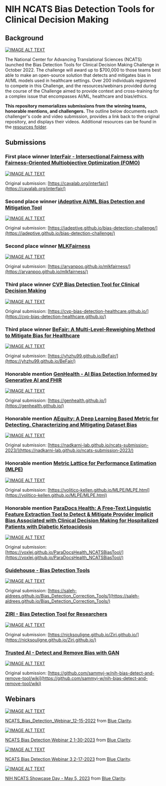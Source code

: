 # NIH NCATS Bias Detection Tools for Clinical Decision Making

## Background 
[![IMAGE ALT TEXT](https://vumbnail.com/782736979.jpg)](https://player.vimeo.com/video/782736979 "Video Title")


The National Center for Advancing Translational Sciences (NCATS) launched the Bias Detection Tools for Clinical Decision Making Challenge in October 2022. The challenge will award up to $700,000 to those teams best able to make an open-source solution that detects and mitigates bias in AI/ML models used in healthcare settings. Over 200 individuals registered to compete in this Challenge, and the resources/webinars provided during the course of the Challenge aimed to provide context and cross-training for a complex issue that encompasses AI/ML, healthcare and bias/ethics.

**This repository memorializes submissions from the winning teams, honorable mentions, and challengers.** The outline below documents each challenger's code and video submission, provides a link back to the original repository, and displays their videos. Additional resources can be found in the [resources folder](resources/).

## Submissions 

### **First place winner** **[InterFair - Intersectional Fairness with Fairness-Oriented Multiobjective Optimization (FOMO)](interfair/)**

[![IMAGE ALT TEXT](https://img.youtube.com/vi/nf-J-1pqvVk/maxresdefault.jpg)](http://www.youtube.com/watch?v=nf-J-1pqvVk "Video Title")


Original submission: [https://cavalab.org/interfair/](https://cavalab.org/interfair/)

### **Second place winner** **[iAdeptive AI/ML Bias Detection and Mitigation Tool](iadeptive/)** 

[![IMAGE ALT TEXT](https://img.youtube.com/vi/yIY-2NZY8uo/hqdefault.jpg)](http://www.youtube.com/watch?v=yIY-2NZY8uo "Video Title")

Original submission: [https://iadeptive.github.io/bias-detection-challenge/](https://iadeptive.github.io/bias-detection-challenge/)

### **Second place winner** **[MLKFairness](mlkfairness)**

[![IMAGE ALT TEXT](https://img.youtube.com/vi/LQ1Lk3V-4og/maxresdefault.jpg)](http://www.youtube.com/watch?v=LQ1Lk3V-4og "Video Title")

Original submission: [https://aryanpoo.github.io/mlkfairness/](https://aryanpoo.github.io/mlkfairness/)

### **Third place winner** **[CVP Bias Detection Tool for Clinical Decision Making](cvp/)**

[![IMAGE ALT TEXT](https://img.youtube.com/vi/O4GG6Ph55U8/maxresdefault.jpg)](http://www.youtube.com/watch?v=O4GG6Ph55U8 "Video Title")

Original submission: [https://cvp-bias-detection-healthcare.github.io/](https://cvp-bias-detection-healthcare.github.io/)


### **Third place winner** **[BeFair: A Multi-Level-Reweighing Method to Mitigate Bias for Healthcare](super2021/)**

[![IMAGE ALT TEXT](https://img.youtube.com/vi/xWZ22PICMbc/maxresdefault.jpg)](http://www.youtube.com/watch?v=xWZ22PICMbc "Video Title")

Original submission: [https://yhzhu99.github.io/BeFair/](https://yhzhu99.github.io/BeFair/)

### **Honorable mention** **[GenHealth - AI Bias Detection Informed by Generative AI and FHIR](genhealth/)**

[![IMAGE ALT TEXT](https://img.youtube.com/vi/G6YzAoNFVvY/maxresdefault.jpg)](http://www.youtube.com/watch?v=G6YzAoNFVvY "Video Title")

Original submission: [https://genhealth.github.io/](https://genhealth.github.io/)

### **Honorable mention** **[AEquity: A Deep Learning Based Metric for Detecting, Characterizing and Mitigating Dataset Bias](aequity/)**

[![IMAGE ALT TEXT](https://img.youtube.com/vi/cVkCnehiQNY/maxresdefault.jpg)](http://www.youtube.com/watch?v=cVkCnehiQNY "Video Title")

Original submission: [https://nadkarni-lab.github.io/ncats-submission-2023/](https://nadkarni-lab.github.io/ncats-submission-2023/)

### **Honorable mention** **[Metric Lattice for Performance Estimation (MLPE)](mlpe/)**

[![IMAGE ALT TEXT](https://img.youtube.com/vi/_9Jkyv-FBuw/maxresdefault.jpg)](http://www.youtube.com/watch?v=_9Jkyv-FBuw "Video Title")

Original submission: [https://volitico-kellen.github.io/MLPE/MLPE.html](https://volitico-kellen.github.io/MLPE/MLPE.html)

### **Honorable mention** **[ParaDocs Health: A Free-Text Linguistic Feature Extraction Tool to Detect & Mitigate Provider Implicit Bias Associated with Clinical Decision Making for Hospitalized Patients with Diabetic Ketoacidosis](paradocshealth/)**

[![IMAGE ALT TEXT](https://img.youtube.com/vi/-bdKoG_e4U8/maxresdefault.jpg)](http://www.youtube.com/watch?v=-bdKoG_e4U8 "Video Title")

Original submission: [https://voxlej.github.io/ParaDocsHealth_NCATSBiasTool/](https://voxlej.github.io/ParaDocsHealth_NCATSBiasTool/)

### **[Guidehouse - Bias Detection Tools](guidehouse/)**

[![IMAGE ALT TEXT](https://img.youtube.com/vi/-CGPqFksA_A/maxresdefault.jpg)](http://www.youtube.com/watch?v=-CGPqFksA_A "Video Title")

Original submission: [https://saleh-aldrees.github.io/Bias_Detection_Correction_Tools/](https://saleh-aldrees.github.io/Bias_Detection_Correction_Tools/)

### **[ZIRI - Bias Detection Tool for Researchers](ziri/)**

[![IMAGE ALT TEXT](https://img.youtube.com/vi/PbDLE9PCxls/maxresdefault.jpg)](http://www.youtube.com/watch?v=PbDLE9PCxls "Video Title")

Original submission: [https://nicksouligne.github.io/Ziri.github.io/](https://nicksouligne.github.io/Ziri.github.io/)

### **[Trusted AI - Detect and Remove Bias with GAN](trustedai/)**


[![IMAGE ALT TEXT](https://img.youtube.com/vi/7SzWmqzgpXo/maxresdefault.jpg)](http://www.youtube.com/watch?v=7SzWmqzgpXo "Video Title")

Original submission: [https://github.com/sammyj-w/nih-bias-detect-and-remove-tool/wiki](https://github.com/sammyj-w/nih-bias-detect-and-remove-tool/wiki)

## Webinars 

[![IMAGE ALT TEXT](https://vumbnail.com/781919643.jpg)](https://vimeo.com/781919643 "Video Title")
<p><a href="https://vimeo.com/781919643">NCATS_Bias_Detection_Webinar_12-15-2022</a> from <a href="https://vimeo.com/expeditionhacks">Blue Clarity</a>.</p>

[![IMAGE ALT TEXT](https://vumbnail.com/794218973.jpg)](https://player.vimeo.com/video/794218973 "Video Title")
<p><a href="https://vimeo.com/794218973">NCATS Bias Detection Webinar 2 1-30-2023</a> from <a href="https://vimeo.com/expeditionhacks">Blue Clarity</a>.</p>

[![IMAGE ALT TEXT](https://vumbnail.com/799944018.jpg)](https://player.vimeo.com/video/799944018 "Video Title")
<p><a href="https://vimeo.com/799944018">NCATS Bias Detection Webinar 3 2-17-2023</a> from <a href="https://vimeo.com/expeditionhacks">Blue Clarity</a>.</p>

[![IMAGE ALT TEXT](https://vumbnail.com/824269430.jpg)](https://player.vimeo.com/video/824269430 "Video Title")
<p><a href="https://vimeo.com/824269430">NIH NCATS Showcase Day - May 5, 2023</a> from <a href="https://vimeo.com/expeditionhacks">Blue Clarity</a>.</p>